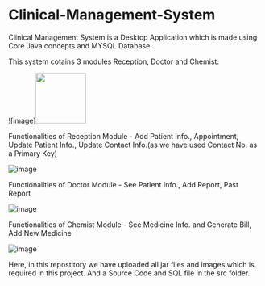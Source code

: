 # Clinical-Management-System

Clinical Management System is a Desktop Application which is made using Core Java concepts and MYSQL Database.

This system cotains 3 modules Reception, Doctor and Chemist.

![image]<img src="(https://user-images.githubusercontent.com/62846788/109663726-6e3f0e80-7b92-11eb-8aaa-272cdd037538.png)" width="100" height="100"/>

Functionalities of Reception Module - Add Patient Info., Appointment, Update Patient Info., Update Contact Info.(as we have used Contact No. as a Primary Key)

![image](https://user-images.githubusercontent.com/62846788/109663558-42bc2400-7b92-11eb-9cc5-d12b668a6102.png)

Functionalities of Doctor Module - See Patient Info., Add Report, Past Report

![image](https://user-images.githubusercontent.com/62846788/109663609-523b6d00-7b92-11eb-887a-63c9a47ab277.png)

Functionalities of Chemist Module - See Medicine Info. and Generate Bill, Add New Medicine

![image](https://user-images.githubusercontent.com/62846788/109663633-58314e00-7b92-11eb-9647-19c43b654165.png)


Here, in this repostitory we have uploaded all jar files and images which is required in this project.
And a Source Code and SQL file in the src folder.
